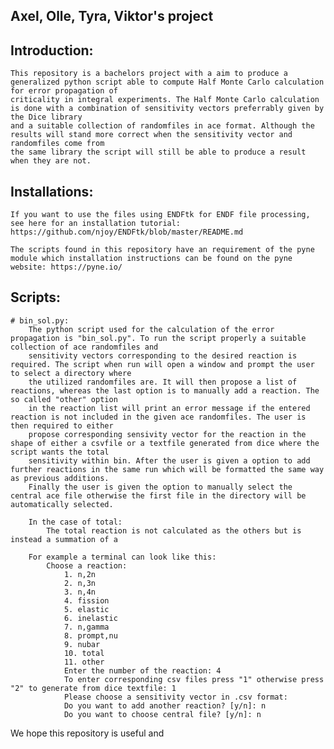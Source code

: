 ## Axel, Olle, Tyra, Viktor's project

## Introduction:

    This repository is a bachelors project with a aim to produce a generalized python script able to compute Half Monte Carlo calculation for error propagation of 
    criticality in integral experiments. The Half Monte Carlo calculation is done with a combination of sensitivity vectors preferrably given by the Dice library 
    and a suitable collection of randomfiles in ace format. Although the results will stand more correct when the sensitivity vector and randomfiles come from
    the same library the script will still be able to produce a result when they are not.


## Installations:

    If you want to use the files using ENDFtk for ENDF file processing, see here for an installation tutorial: https://github.com/njoy/ENDFtk/blob/master/README.md

    The scripts found in this repository have an requirement of the pyne module which installation instructions can be found on the pyne website: https://pyne.io/

## Scripts:
    # bin_sol.py:
        The python script used for the calculation of the error propagation is "bin_sol.py". To run the script properly a suitable collection of ace randomfiles and
        sensitivity vectors corresponding to the desired reaction is required. The script when run will open a window and prompt the user to select a directory where
        the utilized randomfiles are. It will then propose a list of reactions, whereas the last option is to manually add a reaction. The so called "other" option
        in the reaction list will print an error message if the entered reaction is not included in the given ace randomfiles. The user is then required to either
        propose corresponding sensivity vector for the reaction in the shape of either a csvfile or a textfile generated from dice where the script wants the total
        sensitivity within bin. After the user is given a option to add further reactions in the same run which will be formatted the same way as previous additions.
        Finally the user is given the option to manually select the central ace file otherwise the first file in the directory will be automatically selected. 

        In the case of total:
            The total reaction is not calculated as the others but is instead a summation of a 

        For example a terminal can look like this:
            Choose a reaction:
                1. n,2n
                2. n,3n
                3. n,4n
                4. fission
                5. elastic
                6. inelastic
                7. n,gamma
                8. prompt,nu
                9. nubar
                10. total
                11. other
                Enter the number of the reaction: 4
                To enter corresponding csv files press "1" otherwise press "2" to generate from dice textfile: 1
                Please choose a sensitivity vector in .csv format:
                Do you want to add another reaction? [y/n]: n
                Do you want to choose central file? [y/n]: n


We hope this repository is useful and
